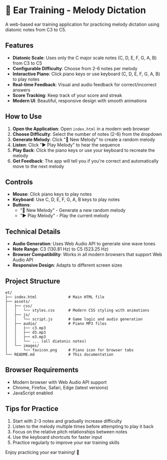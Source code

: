 # 🎵 Ear Training - Melody Dictation

A web-based ear training application for practicing melody dictation using diatonic notes from C3 to C5.

## Features

- **Diatonic Scale**: Uses only the C major scale notes (C, D, E, F, G, A, B) from C3 to C5
- **Configurable Difficulty**: Choose from 2-6 notes per melody
- **Interactive Piano**: Click piano keys or use keyboard (C, D, E, F, G, A, B) to play notes
- **Real-time Feedback**: Visual and audio feedback for correct/incorrect answers
- **Score Tracking**: Keep track of your score and streak
- **Modern UI**: Beautiful, responsive design with smooth animations

## How to Use

1. **Open the Application**: Open `index.html` in a modern web browser
2. **Choose Difficulty**: Select the number of notes (2-6) from the dropdown
3. **Generate Melody**: Click "🎵 New Melody" to create a random melody
4. **Listen**: Click "▶️ Play Melody" to hear the sequence
5. **Play Back**: Click the piano keys or use your keyboard to recreate the melody
6. **Get Feedback**: The app will tell you if you're correct and automatically move to the next melody

## Controls

- **Mouse**: Click piano keys to play notes
- **Keyboard**: Use C, D, E, F, G, A, B keys to play notes
- **Buttons**: 
  - "🎵 New Melody" - Generate a new random melody
  - "▶️ Play Melody" - Play the current melody

## Technical Details

- **Audio Generation**: Uses Web Audio API to generate sine wave tones
- **Note Range**: C3 (130.81 Hz) to C5 (523.25 Hz)
- **Browser Compatibility**: Works in all modern browsers that support Web Audio API
- **Responsive Design**: Adapts to different screen sizes

## Project Structure

```
et/
├── index.html              # Main HTML file
├── assets/
│   ├── css/
│   │   └── styles.css      # Modern CSS styling with animations
│   ├── js/
│   │   └── script.js       # Game logic and audio generation
│   ├── audio/              # Piano MP3 files
│   │   ├── c3.mp3
│   │   ├── d3.mp3
│   │   ├── e3.mp3
│   │   └── ... (all diatonic notes)
│   └── images/
│       └── favicon.png     # Piano icon for browser tabs
└── README.md               # This documentation
```

## Browser Requirements

- Modern browser with Web Audio API support
- Chrome, Firefox, Safari, Edge (latest versions)
- JavaScript enabled

## Tips for Practice

1. Start with 2-3 notes and gradually increase difficulty
2. Listen to the melody multiple times before attempting to play it back
3. Focus on the relative pitch relationships between notes
4. Use the keyboard shortcuts for faster input
5. Practice regularly to improve your ear training skills

Enjoy practicing your ear training! 🎼 